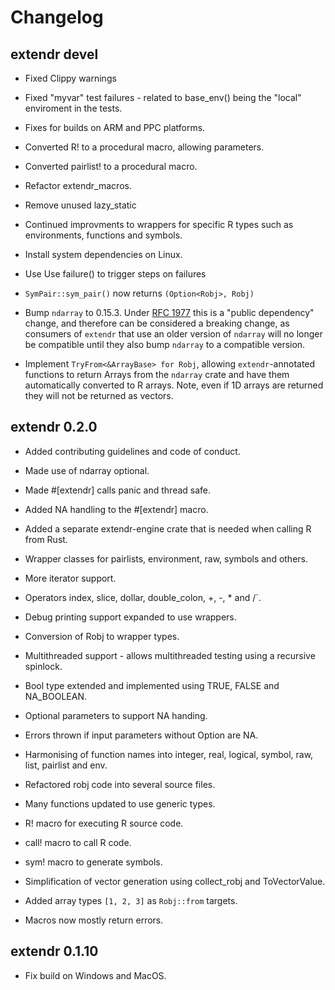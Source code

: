# Changelog

## extendr devel

- Fixed Clippy warnings

- Fixed "myvar" test failures - related to base_env() being the "local" enviroment in the tests.

- Fixes for builds on ARM and PPC platforms.

- Converted R! to a procedural macro, allowing parameters.

- Converted pairlist! to a procedural macro.

- Refactor extendr_macros.

- Remove unused lazy_static

- Continued improvments to wrappers for specific R types such as environments, functions and symbols.

- Install system dependencies on Linux.

- Use Use failure() to trigger steps on failures

- `SymPair::sym_pair()` now returns `(Option<Robj>, Robj)`

- Bump `ndarray` to 0.15.3. Under [RFC 1977](https://github.com/rust-lang/rfcs/pull/1977) this is a "public dependency" change, and therefore can be considered a breaking change, as consumers of `extendr` that use an older version of `ndarray` will no longer be compatible until they also bump `ndarray` to a compatible version.

- Implement `TryFrom<&ArrayBase> for Robj`, allowing `extendr`-annotated functions to return Arrays from the `ndarray` crate and have them automatically converted to R arrays. Note, even if 1D arrays are returned they will not be returned as vectors.

## extendr 0.2.0

- Added contributing guidelines and code of conduct.

- Made use of ndarray optional.

- Made #[extendr] calls panic and thread safe.

- Added NA handling to the #[extendr] macro.

- Added a separate extendr-engine crate that is needed when calling R from Rust.

- Wrapper classes for pairlists, environment, raw, symbols and others.

- More iterator support.

- Operators index, slice, dollar, double_colon, +, -, * and /`.

- Debug printing support expanded to use wrappers.

- Conversion of Robj to wrapper types.

- Multithreaded support - allows multithreaded testing using a recursive spinlock.

- Bool type extended and implemented using TRUE, FALSE and NA_BOOLEAN.

- Optional parameters to support NA handing.

- Errors thrown if input parameters without Option are NA.

- Harmonising of function names into integer, real, logical, symbol, raw, list, pairlist and env.

- Refactored robj code into several source files.

- Many functions updated to use generic types.

- R! macro for executing R source code.

- call! macro to call R code.

- sym! macro to generate symbols.

- Simplification of vector generation using collect_robj and ToVectorValue.

- Added array types `[1, 2, 3]` as `Robj::from` targets.

- Macros now mostly return errors.

## extendr 0.1.10

- Fix build on Windows and MacOS.
